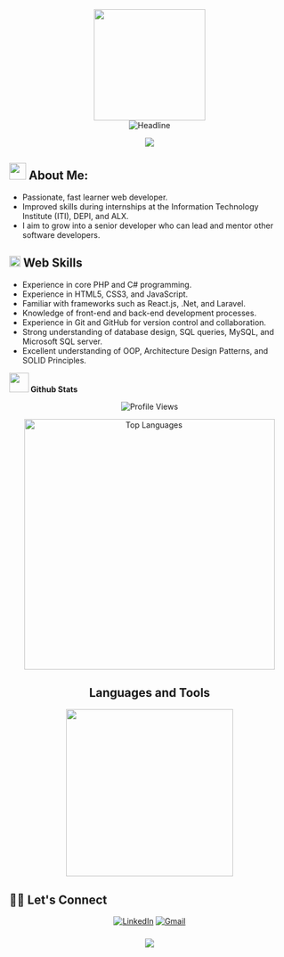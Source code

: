 <div id="header" align="center">
    <img src="https://github.com/thompsonemerson/thompsonemerson/raw/master/cover-thompson.png" height="200"/>
</div>

<div align="center">
    <img src="https://readme-typing-svg.herokuapp.com?color=cyan&size=32&center=true&vCenter=true&width=600&height=50&lines=Hi+there,+I'm+Mohamed+Hussien+👨‍💻+👋" alt="Headline" />
</div>

<p align="center">
    <a href="https://github.com/mohamedhu303/readme-typing-svg"><img src="https://readme-typing-svg.herokuapp.com?font=Time+New+Roman&color=cyan&size=25&center=true&vCenter=true&width=600&height=100&lines=Full+Stack+Web+Developer;Software+Engineer"></a>
</p>

<!-- ======= About Section ======= -->

## <img src="https://media.giphy.com/media/iY8CRBdQXODJSCERIr/giphy.gif" width="30px"> About Me:

- Passionate, fast learner web developer.
- Improved skills during internships at the Information Technology Institute (ITI), DEPI, and ALX.
- I aim to grow into a senior developer who can lead and mentor other software developers.

<!-- ======= End About Section ======= -->

<!-- ======= Web Skills Section ======= -->

## <img src="https://media2.giphy.com/media/QssGEmpkyEOhBCb7e1/giphy.gif?cid=ecf05e47a0n3gi1bfqntqmob8g9aid1oyj2wr3ds3mg700bl&rid=giphy.gif" width="20"><b> Web Skills</b>

- Experience in core PHP and C# programming.
- Experience in HTML5, CSS3, and JavaScript.
- Familiar with frameworks such as React.js, .Net, and Laravel.
- Knowledge of front-end and back-end development processes.
- Experience in Git and GitHub for version control and collaboration.
- Strong understanding of database design, SQL queries, MySQL, and Microsoft SQL server.
- Excellent understanding of OOP, Architecture Design Patterns, and SOLID Principles.

<!-- ======= End Web Skills Section ======= -->

<!-- ======= Github Stats Section ======= -->

<img src="https://media.giphy.com/media/iY8CRBdQXODJSCERIr/giphy.gif" width="35"><b> Github Stats </b>

<p align="center">
    <img src="https://komarev.com/ghpvc/?username=Mohamed&Hussien&label=Profile%20views&color=0e75b6&style=flat" alt="Profile Views" />
</p>

<div align="center">
    <a href="https://github.com/mohamedhu303">
        <img width="450" src="https://github-readme-stats.vercel.app/api/top-langs/?username=Mohamed&Hussien&size_weight=0.2&count_weight=0.5&title_color=61dafb&text_color=ffffff&icon_color=61dafb&bg_color=20232a&langs_count=6&layout=compact&border_color=61dafb&hide_border=true" alt="Top Languages" />
    </a>
</div>

<!-- ======= End Github Stats Section ======= -->

<!-- ======= Languages and Tools Section ======= -->

<h2 align="center">Languages and Tools</h2> 
<p align="center">
    <img width="300px" src="https://skillicons.dev/icons?i=html,css,bootstrap,js,react,cs,dotnet,php,laravel,&perline=3" />
</p>

<!-- ======= End Languages and Tools Section ======= -->

<!-- ======= Connect Section ======= -->

## 🙋‍♀️ Let's Connect

<p align="center">
	<a href="https://www.linkedin.com/in/mohamedhussien303/"><img src="https://img.icons8.com/bubbles/75/000000/linkedin.png" alt="LinkedIn" ></a>
  <a href="mailto:dev.mohamedfawzi@gmail.com"><img src="https://img.icons8.com/bubbles/75/000000/gmail.png" alt="Gmail" /></a>
</p>

<!-- ======= End Connect Section ======= -->

<h3 align="center">
    <img src="https://readme-typing-svg.herokuapp.com/?font=Righteous&size=25&center=true&vCenter=true&width=500&height=70&duration=4000&lines=Thanks+for+visiting!+✌️;+Shoot+me+a+message+on+LinkedIn!;I'm+always+down+to+collab+:)" />
</h3>
